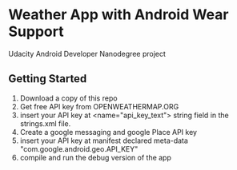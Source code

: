 # Weather App with Android Wear Support
Udacity Android Developer Nanodegree project
## Getting Started
1. Download a copy of this repo
1. Get free API key from OPENWEATHERMAP.ORG
2. insert your API key at <name="api_key_text"> string field in the strings.xml file.
3. Create a google messaging and google Place API key
4. insert your API key at manifest declared meta-data "com.google.android.geo.API_KEY"
5. compile and run the debug version of the app
